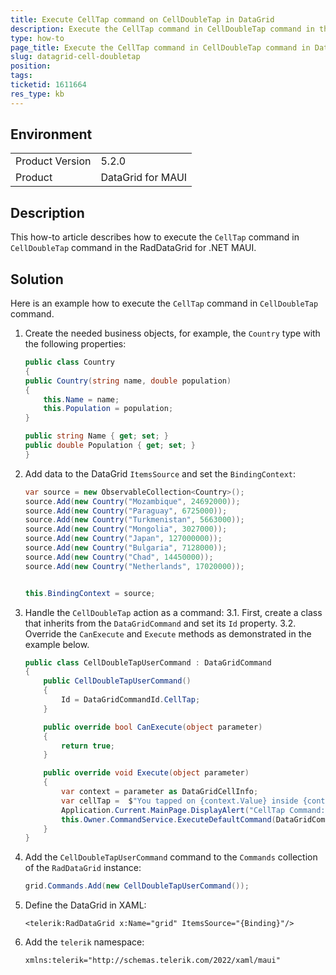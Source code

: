 ```yaml
---
title: Execute CellTap command on CellDoubleTap in DataGrid
description: Execute the CellTap command in CellDoubleTap command in the RadDataGrid for .NET MAUI.
type: how-to
page_title: Execute the CellTap command in CellDoubleTap command in DataGrid
slug: datagrid-cell-doubletap
position: 
tags: 
ticketid: 1611664
res_type: kb
---
```


## Environment
<table>
    <tbody>
        <tr>
            <td>Product Version</td>
            <td>5.2.0</td>
        </tr>
        <tr>
            <td>Product</td>
            <td>DataGrid for MAUI</td>
        </tr>
    </tbody>
</table>


## Description

This how-to article describes how to execute the `CellTap` command in `CellDoubleTap` command in the RadDataGrid for .NET MAUI.

## Solution

Here is an example how to execute the `CellTap` command in `CellDoubleTap` command.

1. Create the needed business objects, for example, the `Country` type with the following properties:

    ```C#
    public class Country
    {
    public Country(string name, double population)
    {
        this.Name = name;
        this.Population = population;
    }

    public string Name { get; set; }
    public double Population { get; set; }
    }
    ```

2. Add data to the DataGrid `ItemsSource` and set the `BindingContext`:

    ```C#
    var source = new ObservableCollection<Country>();
    source.Add(new Country("Mozambique", 24692000));
    source.Add(new Country("Paraguay", 6725000));
    source.Add(new Country("Turkmenistan", 5663000));
    source.Add(new Country("Mongolia", 3027000));
    source.Add(new Country("Japan", 127000000));
    source.Add(new Country("Bulgaria", 7128000));
    source.Add(new Country("Chad", 14450000));
    source.Add(new Country("Netherlands", 17020000));


    this.BindingContext = source;
    ```

3. Handle the `CellDoubleTap` action as a command:
   3.1. First, create a class that inherits from the `DataGridCommand` and set its `Id` property.
   3.2. Override the `CanExecute` and `Execute` methods as demonstrated in the example below.

    ```C#
    public class CellDoubleTapUserCommand : DataGridCommand
    {
        public CellDoubleTapUserCommand()
        {
            Id = DataGridCommandId.CellTap;
        }

        public override bool CanExecute(object parameter)
        {
            return true;
        }

        public override void Execute(object parameter)
        {
            var context = parameter as DataGridCellInfo;
            var cellTap =  $"You tapped on {context.Value} inside {context.Column.HeaderText} column \n";
            Application.Current.MainPage.DisplayAlert("CellTap Command: ", cellTap, "OK");
            this.Owner.CommandService.ExecuteDefaultCommand(DataGridCommandId.CellTap, parameter);
        }
    }
    ```

4. Add the `CellDoubleTapUserCommand` command to the `Commands` collection of the `RadDataGrid` instance:

    ```C#
    grid.Commands.Add(new CellDoubleTapUserCommand());
    ```

5. Define the DataGrid in XAML:

    ```XAML
    <telerik:RadDataGrid x:Name="grid" ItemsSource="{Binding}"/>
    ```

6. Add the `telerik` namespace:

    ```XAML
    xmlns:telerik="http://schemas.telerik.com/2022/xaml/maui"
    ```





